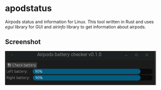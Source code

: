 # apodstatus
Airpods status and information for Linux. This tool written in Rust and uses _egui_ library for GUI and _airinfo_ library to get information about airpods.

## Screenshot
![main](screenshots/01.png)
